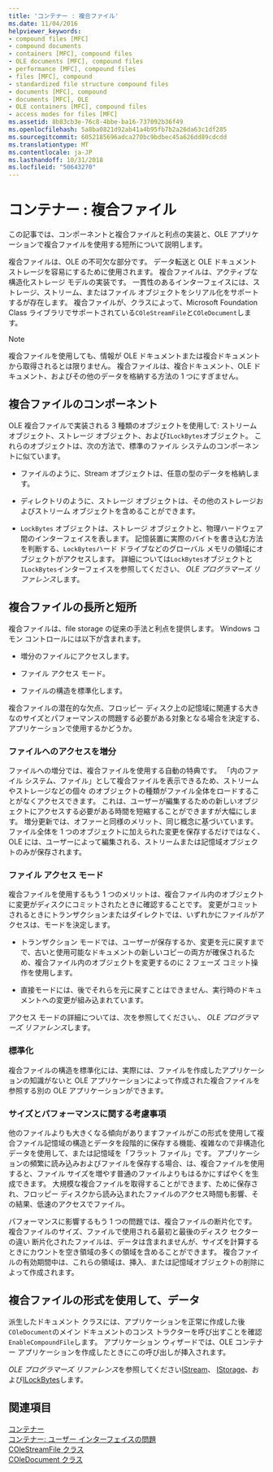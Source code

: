 ```yaml
---
title: 'コンテナー : 複合ファイル'
ms.date: 11/04/2016
helpviewer_keywords:
- compound files [MFC]
- compound documents
- containers [MFC], compound files
- OLE documents [MFC], compound files
- performance [MFC], compound files
- files [MFC], compound
- standardized file structure compound files
- documents [MFC], compound
- documents [MFC], OLE
- OLE containers [MFC], compound files
- access modes for files [MFC]
ms.assetid: 8b83cb3e-76c8-4bbe-ba16-737092b36f49
ms.openlocfilehash: 5a8ba0821d92ab41a4b95fb7b2a26da63c1df285
ms.sourcegitcommit: 6052185696adca270bc9bdbec45a626dd89cdcdd
ms.translationtype: MT
ms.contentlocale: ja-JP
ms.lasthandoff: 10/31/2018
ms.locfileid: "50643270"
---
```

# <a name="containers-compound-files"></a>コンテナー : 複合ファイル

この記事では、コンポーネントと複合ファイルと利点の実装と、OLE アプリケーションで複合ファイルを使用する短所について説明します。

複合ファイルは、OLE の不可欠な部分です。 データ転送と OLE ドキュメント ストレージを容易にするために使用されます。 複合ファイルは、アクティブな構造化ストレージ モデルの実装です。 一貫性のあるインターフェイスには、ストレージ、ストリーム、またはファイル オブジェクトをシリアル化をサポートするが存在します。 複合ファイルが、クラスによって、Microsoft Foundation Class ライブラリでサポートされている`COleStreamFile`と`COleDocument`します。

> [!NOTE]
>  複合ファイルを使用しても、情報が OLE ドキュメントまたは複合ドキュメントから取得されるとは限りません。 複合ファイルは、複合ドキュメント、OLE ドキュメント、およびその他のデータを格納する方法の 1 つにすぎません。

##  <a name="_core_components_of_a_compound_file"></a> 複合ファイルのコンポーネント

OLE 複合ファイルで実装される 3 種類のオブジェクトを使用して: ストリーム オブジェクト、ストレージ オブジェクト、および`ILockBytes`オブジェクト。 これらのオブジェクトは、次の方法で、標準のファイル システムのコンポーネントに似ています。

- ファイルのように、Stream オブジェクトは、任意の型のデータを格納します。

- ディレクトリのように、ストレージ オブジェクトは、その他のストレージおよびストリーム オブジェクトを含めることができます。

- `LockBytes` オブジェクトは、ストレージ オブジェクトと、物理ハードウェア間のインターフェイスを表します。 記憶装置に実際のバイトを書き込む方法を判断する、`LockBytes`ハード ドライブなどのグローバル メモリの領域にオブジェクトがアクセスします。 詳細については`LockBytes`オブジェクトと`ILockBytes`インターフェイスを参照してください、 *OLE プログラマーズ リファレンス*します。

##  <a name="_core_advantages_and_disadvantages_of_compound_files"></a> 複合ファイルの長所と短所

複合ファイルは、file storage の従来の手法と利点を提供します。 Windows コモン コントロールには以下が含まれます。

- 増分のファイルにアクセスします。

- ファイル アクセス モード。

- ファイルの構造を標準化します。

複合ファイルの潜在的な欠点、フロッピー ディスク上の記憶域に関連する大きなのサイズとパフォーマンスの問題する必要がある対象となる場合を決定する、アプリケーションで使用するかどうか。

###  <a name="_core_incremental_access_to_files"></a> ファイルへのアクセスを増分

ファイルへの増分では、複合ファイルを使用する自動の特典です。 「内のファイル システム、ファイル」として複合ファイルを表示できるため、ストリームやストレージなどの個々 のオブジェクトの種類がファイル全体をロードすることがなくアクセスできます。 これは、ユーザーが編集するための新しいオブジェクトにアクセスする必要がある時間を短縮することができますが大幅にします。 増分更新では、オファーと同様のメリット、同じ概念に基づいています。 ファイル全体を 1 つのオブジェクトに加えられた変更を保存するだけではなく、OLE には、ユーザーによって編集される、ストリームまたは記憶域オブジェクトのみが保存されます。

###  <a name="_core_file_access_modes"></a> ファイル アクセス モード

複合ファイルを使用するもう 1 つのメリットは、複合ファイル内のオブジェクトに変更がディスクにコミットされたときに確認することです。 変更がコミットされるときにトランザクションまたはダイレクトでは、いずれかにファイルがアクセスは、モードを決定します。

- トランザクション モードでは、ユーザーが保存するか、変更を元に戻すまでで、古いと使用可能なドキュメントの新しいコピーの両方が確保されるため、複合ファイル内のオブジェクトを変更するのに 2 フェーズ コミット操作を使用します。

- 直接モードには、後でそれらを元に戻すことはできません、実行時のドキュメントへの変更が組み込まれています。

アクセス モードの詳細については、次を参照してください。、 *OLE プログラマーズ リファレンス*します。

###  <a name="_core_standardization"></a> 標準化

複合ファイルの構造を標準化には、実際には、ファイルを作成したアプリケーションの知識がないと OLE アプリケーションによって作成された複合ファイルを参照する別の OLE アプリケーションができます。

###  <a name="_core_size_and_performance_considerations"></a> サイズとパフォーマンスに関する考慮事項

他のファイルよりも大きくなる傾向がありますファイルがこの形式を使用して複合ファイル記憶域の構造とデータを段階的に保存する機能、複雑なので非構造化データを使用して、または記憶域を「フラット ファイル」です。 アプリケーションの頻繁に読み込みおよびファイルを保存する場合、は、複合ファイルを使用すると、ファイル サイズを増やす普通のファイルよりもはるかにすばやくを生成できます。 大規模な複合ファイルを取得することができます、ために保存され、フロッピー ディスクから読み込まれたファイルのアクセス時間も影響、その結果、低速のアクセスでファイル。

パフォーマンスに影響するもう 1 つの問題では、複合ファイルの断片化です。 複合ファイルのサイズ、ファイルで使用される最初と最後のディスク セクターの違い 断片化されたファイルは、データは含まれませんが、サイズを計算するときにカウントを空き領域の多くの領域を含めることができます。 複合ファイルの有効期間中は、これらの領域は、挿入、または記憶域オブジェクトの削除によって作成されます。

##  <a name="_core_using_compound_files_format_for_your_data"></a> 複合ファイルの形式を使用して、データ

派生したドキュメント クラスには、アプリケーションを正常に作成した後`COleDocument`のメイン ドキュメントのコンス トラクターを呼び出すことを確認`EnableCompoundFile`します。 アプリケーション ウィザードでは、OLE コンテナー アプリケーションを作成したときにこの呼び出しが挿入されます。

*OLE プログラマーズ リファレンス*を参照してください[IStream](/windows/desktop/api/objidl/nn-objidl-istream)、 [IStorage](/windows/desktop/api/objidl/nn-objidl-istorage)、および[ILockBytes](/windows/desktop/api/objidl/nn-objidl-ilockbytes)します。

## <a name="see-also"></a>関連項目

[コンテナー](../mfc/containers.md)<br/>
[コンテナー: ユーザー インターフェイスの問題](../mfc/containers-user-interface-issues.md)<br/>
[COleStreamFile クラス](../mfc/reference/colestreamfile-class.md)<br/>
[COleDocument クラス](../mfc/reference/coledocument-class.md)
